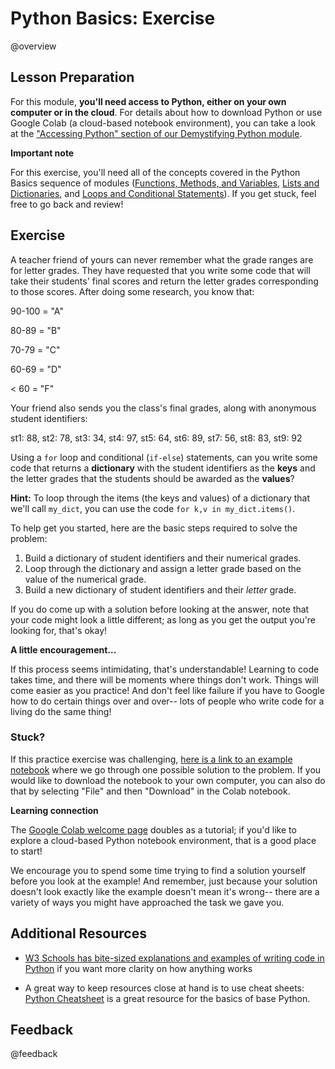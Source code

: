 <!--

author:   Meredith Lee
email:    leemc@chop.edu
version:  1.0.0
current_version_description: Initial version. 
module_type: exercise
docs_version: 1.2.0
language: en
narrator: UK English Female
mode: Textbook

title: Python Basics: Exercise

comment: Practice the skills acquired in the Python Basics sequence by working through an exercise. 

long_description: Now that you've learned a bit about the basics of Python programming, it's time to try to put these concepts together! This module presents an exercise that can be solved using the skills you've learned in the Python Basics sequence (using [functions](https://liascript.github.io/course/?https://raw.githubusercontent.com/arcus/education_modules/main/python_basics_variables_functions_methods/python_basics_variables_functions_methods.md#5), [methods](https://liascript.github.io/course/?https://raw.githubusercontent.com/arcus/education_modules/main/python_basics_variables_functions_methods/python_basics_variables_functions_methods.md#6), [variables](https://liascript.github.io/course/?https://raw.githubusercontent.com/arcus/education_modules/main/python_basics_variables_functions_methods/python_basics_variables_functions_methods.md#9), [lists](https://liascript.github.io/course/?https://raw.githubusercontent.com/arcus/education_modules/main/python_basics_lists_dictionaries/python_basics_lists_dictionaries.md#4), [dictionaries](https://liascript.github.io/course/?https://raw.githubusercontent.com/arcus/education_modules/main/python_basics_lists_dictionaries/python_basics_lists_dictionaries.md#6), [loops](https://liascript.github.io/course/?https://raw.githubusercontent.com/arcus/education_modules/main/python_basics_loops_conditionals/python_basics_loops_conditionals.md#4), and [conditional statements](https://liascript.github.io/course/?https://raw.githubusercontent.com/arcus/education_modules/main/python_basics_loops_conditionals/python_basics_loops_conditionals.md#8)).

estimated_time_in_minutes: 30

@pre_reqs
Learners should be familiar with using functions, methods, variables, lists, dictionaries, loops, and conditional statements in Python. These skills are presented in the Python Basics sequence of modules ([Functions, Methods, and Variables](https://liascript.github.io/course/?https://raw.githubusercontent.com/arcus/education_modules/main/python_basics_variables_functions_methods/python_basics_variables_functions_methods.md#1), [Lists and Dictionaries](https://liascript.github.io/course/?https://raw.githubusercontent.com/arcus/education_modules/main/python_basics_lists_dictionaries/python_basics_lists_dictionaries.md#1), and [Loops and Conditional Statements](https://liascript.github.io/course/?https://raw.githubusercontent.com/arcus/education_modules/main/python_basics_loops_conditionals/python_basics_loops_conditionals.md#1)).
@end

@learning_objectives  
After completion of this module, learners will be able to:

- Run their own Python code, either on their own computer or in the cloud.
- Loop through a dictionary and conditionally perform an iterative task based on the values in the dictionary. 

@end

@version_history 

Previous versions: 
None.
@end

import: https://raw.githubusercontent.com/arcus/education_modules/main/_module_templates/macros.md
-->

# Python Basics: Exercise

@overview

## Lesson Preparation

For this module, **you'll need access to Python, either on your own computer or in the cloud**. For details about how to download Python or use Google Colab (a cloud-based notebook environment), you can take a look at the ["Accessing Python" section of our Demystifying Python module](https://liascript.github.io/course/?https://raw.githubusercontent.com/arcus/education_modules/main/demystifying_python/demystifying_python.md#9). 

<div class = "important">
<b style="color: rgb(var(--color-highlight));">Important note</b><br>

For this exercise, you'll need all of the concepts covered in the Python Basics sequence of modules ([Functions, Methods, and Variables](https://liascript.github.io/course/?https://raw.githubusercontent.com/arcus/education_modules/main/python_basics_variables_functions_methods/python_basics_variables_functions_methods.md#1), [Lists and Dictionaries](https://liascript.github.io/course/?https://raw.githubusercontent.com/arcus/education_modules/main/python_basics_lists_dictionaries/python_basics_lists_dictionaries.md#1), and [Loops and Conditional Statements](https://liascript.github.io/course/?https://raw.githubusercontent.com/arcus/education_modules/main/python_basics_loops_conditionals/python_basics_loops_conditionals.md#1)). If you get stuck, feel free to go back and review! 

</div>

## Exercise

A teacher friend of yours can never remember what the grade ranges are for letter grades. They have requested that you write some code that will take their students' final scores and return the letter grades corresponding to those scores. After doing some research, you know that:

90-100 = "A"

80-89 = "B"

70-79 = "C"

60-69 = "D"

< 60 = "F"

Your friend also sends you the class's final grades, along with anonymous student identifiers:

st1: 88, st2: 78, st3: 34, st4: 97, st5: 64, st6: 89, st7: 56, st8: 83, st9: 92

Using a `for` loop and conditional (`if-else`) statements, can you write some code that returns a **dictionary** with the student identifiers as the **keys** and the letter grades that the students should be awarded as the **values**?

**Hint:** To loop through the items (the keys and values) of a dictionary that we'll call `my_dict`, you can use the code `for k,v in my_dict.items()`.

To help get you started, here are the basic steps required to solve the problem:

1. Build a dictionary of student identifiers and their numerical grades.
2. Loop through the dictionary and assign a letter grade based on the value of the numerical grade.
3. Build a new dictionary of student identifiers and their *letter* grade.

If you do come up with a solution before looking at the answer, note that your code might look a little different; as long as you get the output you're looking for, that's okay!

<div class = "care">
<b style="color: rgb(var(--color-highlight));">A little encouragement...</b><br>

If this process seems intimidating, that's understandable! Learning to code takes time, and there will be moments where things don't work. Things will come easier as you practice! And don't feel like failure if you have to Google how to do certain things over and over-- lots of people who write code for a living do the same thing!

</div>

### Stuck? 

If this practice exercise was challenging, [here is a link to an example notebook](https://colab.research.google.com/github/arcus/education_modules/blob/main/python_basics_exercise/python_basics_exercise.ipynb) where we go through one possible solution to the problem. If you would like to download the notebook to your own computer, you can also do that by selecting "File" and then "Download" in the Colab notebook.

<div class = "learn-more">
<b style="color: rgb(var(--color-highlight));">Learning connection</b><br>

The [Google Colab welcome page](https://colab.research.google.com/?utm_source=scs-index) doubles as a tutorial; if you'd like to explore a cloud-based Python notebook environment, that is a good place to start! 

</div>

We encourage you to spend some time trying to find a solution yourself before you look at the example! And remember, just because your solution doesn't look exactly like the example doesn't mean it's wrong-- there are a variety of ways you might have approached the task we gave you.  

## Additional Resources

- [W3 Schools has bite-sized explanations and examples of writing code in Python](https://www.w3schools.com/python/) if you want more clarity on how anything works

- A great way to keep resources close at hand is to use cheat sheets: [Python Cheatsheet](https://www.pythoncheatsheet.org/) is a great resource for the basics of base Python.


## Feedback

@feedback
